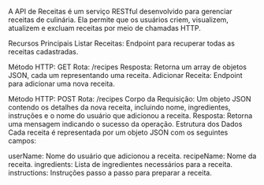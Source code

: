 
A API de Receitas é um serviço RESTful desenvolvido para gerenciar receitas de culinária. Ela permite que os usuários criem, visualizem, atualizem e excluam receitas por meio de chamadas HTTP.

Recursos Principais
Listar Receitas: Endpoint para recuperar todas as receitas cadastradas.

Método HTTP: GET
Rota: /recipes
Resposta: Retorna um array de objetos JSON, cada um representando uma receita.
Adicionar Receita: Endpoint para adicionar uma nova receita.

Método HTTP: POST
Rota: /recipes
Corpo da Requisição: Um objeto JSON contendo os detalhes da nova receita, incluindo nome, ingredientes, instruções e o nome do usuário que adicionou a receita.
Resposta: Retorna uma mensagem indicando o sucesso da operação.
Estrutura dos Dados
Cada receita é representada por um objeto JSON com os seguintes campos:

userName: Nome do usuário que adicionou a receita.
recipeName: Nome da receita.
ingredients: Lista de ingredientes necessários para a receita.
instructions: Instruções passo a passo para preparar a receita.
